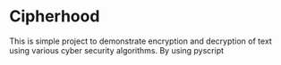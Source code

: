 # Cipherhood
This is simple project to demonstrate encryption and decryption of text using various cyber security algorithms. By using pyscript
